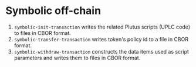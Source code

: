 # Symbolic off-chain

1. `symbolic-init-transaction` writes the related Plutus scripts (UPLC code) to files in CBOR format.
2. `symbolic-transfer-transaction` writes token's policy id to a file in CBOR format.
3. `symbolic-withdraw-transaction` constructs the data items used as script parameters and writes them to files in CBOR format.